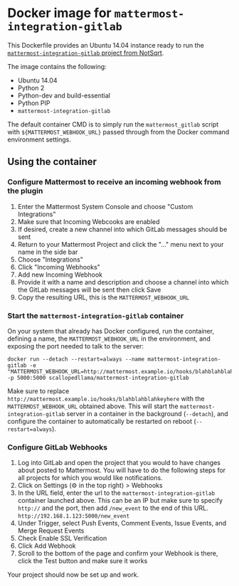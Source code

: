 # Docker image for `mattermost-integration-gitlab`

This Dockerfile provides an Ubuntu 14.04 instance ready to run the
[`mattermost-integration-gitlab` project from NotSqrt](https://github.com/NotSqrt/mattermost-integration-gitlab).

The image contains the following:

* Ubuntu 14.04
* Python 2
* Python-dev and build-essential
* Python PIP
* `mattermost-integration-gitlab`

The default container CMD is to simply run the `mattermost_gitlab` script with `${MATTERMOST_WEBHOOK_URL}`
passed through from the Docker command environment settings.

## Using the container

### Configure Mattermost to receive an incoming webhook from the plugin

1. Enter the Mattermost System Console and choose "Custom Integrations"
2. Make sure that Incoming Webcooks are enabled
3. If desired, create a new channel into which GitLab messages should be sent
4. Return to your Mattermost Project and click the "..." menu next to your name in the side bar
5. Choose "Integrations"
6. Click "Incoming Webhooks"
7. Add new Incoming Webhook
8. Provide it with a name and description and choose a channel into which the GitLab messages will be sent then click Save
9. Copy the resulting URL, this is the `MATTERMOST_WEBHOOK_URL`

### Start the `mattermost-integration-gitlab` container

On your system that already has Docker configured, run the container, defining a name,
the `MATTERMOST_WEBHOOK_URL` in the environment, and exposing the port needed to talk to the server:

    docker run --detach --restart=always --name mattermost-integration-gitlab -e "MATTERMOST_WEBHOOK_URL=http://mattermost.example.io/hooks/blahblahblahkeyhere" -p 5000:5000 scallopedllama/mattermost-integration-gitlab

Make sure to replace `http://mattermost.example.io/hooks/blahblahblahkeyhere` with the `MATTERMOST_WEBHOOK_URL` obtained above.
This will start the `mattermost-integration-gitlab` server in a container in the background (`--detach`),
and configure the container to automatically be restarted on reboot (`--restart=always`).

### Configure GitLab Webhooks

1. Log into GitLab and open the project that you would to have changes about posted to Mattermost. You will have to do the following steps for all projects for which you would like notifications.
2. Click on Settings (⚙ in the top right) > Webhooks
3. In the URL field, enter the url to the `mattermost-integration-gitlab` container launched above. This can be an IP but make sure to specify `http://` and the port, then add `/new_event` to the end of this URL.  
   `http://192.168.1.123:5000/new_event`
4. Under Trigger, select Push Events, Comment Events, Issue Events, and Merge Request Events
6. Check Enable SSL Verification
5. Click Add Webhook
6. Scroll to the bottom of the page and confirm your Webhook is there, click the Test button and make sure it works

Your project should now be set up and work.
